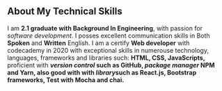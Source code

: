 ## About My Technical Skills
I am **2.1 graduate with Background In Engineering**, with passion for *software development*. I posses excellent communication skills in Both **Spoken** and **Written** English.
I am a certify **Web developer** with codecademy in 2020 with exceptional skills in numerouse technology, languages, frameworks and libraries such:
**HTML, CSS, JavaScripts,** proficient with ***version control* such as GitHub, *package manager* NPM and Yarn, also good with with *library*such as React.js, Bootstrap frameworks, Test with Mocha and chai.**
